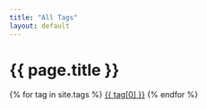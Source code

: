 ```yaml
---
title: "All Tags"
layout: default
---
```


<h1>{{ page.title }}</h1>

<nav class="c-tag-list">
{% for tag in site.tags %}
  <a href="/tagging/{{ tag[0] }}/" class="c-tag">{{ tag[0] }}</a>
{% endfor %}
</nav>
